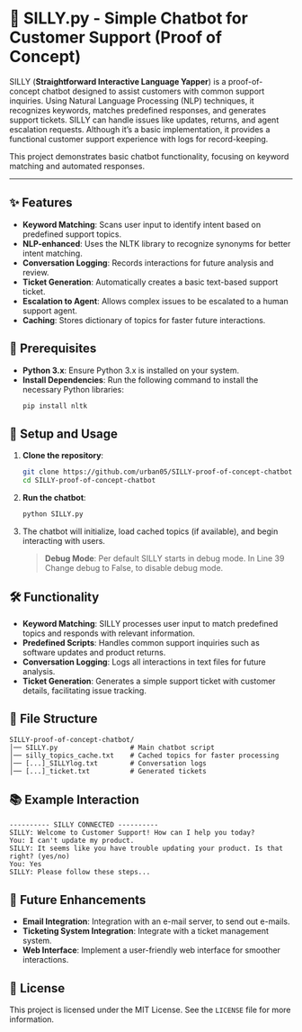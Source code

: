 # 🤖 SILLY.py - Simple Chatbot for Customer Support (Proof of Concept)

SILLY (**Straightforward Interactive Language Yapper**) is a proof-of-concept chatbot designed to assist customers with common support inquiries. Using Natural Language Processing (NLP) techniques, it recognizes keywords, matches predefined responses, and generates support tickets. SILLY can handle issues like updates, returns, and agent escalation requests. Although it’s a basic implementation, it provides a functional customer support experience with logs for record-keeping.

This project demonstrates basic chatbot functionality, focusing on keyword matching and automated responses.

---

## ✨ Features
- **Keyword Matching**: Scans user input to identify intent based on predefined support topics.
- **NLP-enhanced**: Uses the NLTK library to recognize synonyms for better intent matching.
- **Conversation Logging**: Records interactions for future analysis and review.
- **Ticket Generation**: Automatically creates a basic text-based support ticket.
- **Escalation to Agent**: Allows complex issues to be escalated to a human support agent.
- **Caching**: Stores dictionary of topics for faster future interactions.

## 🔧 Prerequisites
- **Python 3.x**: Ensure Python 3.x is installed on your system.
- **Install Dependencies**: Run the following command to install the necessary Python libraries:
  ```sh
  pip install nltk
  ```

## 🚀 Setup and Usage

1. **Clone the repository**:
   ```sh
   git clone https://github.com/urban05/SILLY-proof-of-concept-chatbot/
   cd SILLY-proof-of-concept-chatbot
   ```

2. **Run the chatbot**:
   ```sh
   python SILLY.py
   ```

3. The chatbot will initialize, load cached topics (if available), and begin interacting with users.

   > **Debug Mode**: Per default SILLY starts in debug mode. In Line 39 Change debug to False, to disable debug mode.

## 🛠️ Functionality
- **Keyword Matching**: SILLY processes user input to match predefined topics and responds with relevant information.
- **Predefined Scripts**: Handles common support inquiries such as software updates and product returns.
- **Conversation Logging**: Logs all interactions in text files for future analysis.
- **Ticket Generation**: Generates a simple support ticket with customer details, facilitating issue tracking.

## 📂 File Structure
```
SILLY-proof-of-concept-chatbot/
│── SILLY.py                  # Main chatbot script
│── silly_topics_cache.txt    # Cached topics for faster processing
│── [...]_SILLYlog.txt        # Conversation logs
│── [...]_ticket.txt          # Generated tickets
```

## 📚 Example Interaction
```
---------- SILLY CONNECTED ----------
SILLY: Welcome to Customer Support! How can I help you today?
You: I can't update my product.
SILLY: It seems like you have trouble updating your product. Is that right? (yes/no)
You: Yes
SILLY: Please follow these steps...
```

## 🔮 Future Enhancements
- **Email Integration**: Integration with an e-mail server, to send out e-mails.
- **Ticketing System Integration**: Integrate with a ticket management system.
- **Web Interface**: Implement a user-friendly web interface for smoother interactions.

## 📄 License
This project is licensed under the MIT License. See the `LICENSE` file for more information.
